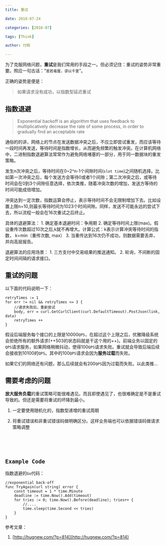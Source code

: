 ```yaml
---
title: 重试

date: 2018-07-24

categories: [2018-07]

tags: [Think]

author: 付辉

---
```


为了克服网络问题，**重试**是我们常用的手段之一。但必须记住：重试的姿势非常重要。照应一句古话：“`差若毫厘，谬以千里`”。

正确的姿势是便是：



> 如果请求没有成功，以指数型延迟重试

## 指数退避
> Exponential backoff is an algorithm that uses feedback to multiplicatively decrease the rate of some process, in order to gradually find an acceptable rate

通俗的的讲，网络上的节点在发送数据冲突之后，不应立即尝试重发，而应该等待一段时间再发送，等待时间是指数增长，从而避免频繁的触发冲突。在计算机网络中，二进制指数退避算法常常作为避免网络堵塞的一部分，用于同一数据块的重发策略。

发生n次冲突之后，等待时间在0~2^n-1个间隙时间(`slot time`)之间随机选择。比如第一次冲突之后，每个发送方会等待0或者1个间隙；第二次冲突之后，或等待时间会在0到3个间隙任意选择，依次类推，随着冲突次数的增加，发送方等待的时间可能成倍增加。

冲突达到一定次数，指数运算会停止，表示等待时间不会无限制增加下去。比如设置上限n=10,则最长等待时间为1023个时间间隙。同样，发送不可能永远的尝试下去，所以流程一般会在16次重试之后终止。

具体的退避算法：
    1. 确定基本退避时间：争用期
    2. 确定等待时间上限(max)。假设重传次数超过10次之后,k就不再增大。计算公式：k表示计算冲突等待时间的指数， k=min（重传次数, max）
    3. 当重传达到16次仍不成功，则数据需要丢弃，并向高层报告。

退避算法的应用场景：
    1. 三方支付中交易结果的推送通知。
    2. 轮询，不间断的固定时间间隔的请求接口。

## 重试的问题

以下面的代码说明一下：
```
retryTimes := 1
for err != nil && retryTimes <= 3 {
    //请求失败后，重新尝试
	body, err = curl.GetCurlClient(curl.DefaultTimeout).PostJson(link, data)
	retryTimes ++
}
```
假设后端服务每个接口的上限是10000`QPS`，在超过这个上限之后，优雅降级系统会拒绝所有的额外请求(++503的状态码就是干这个用的++)。前端业务以固定的`QPS`请求服务，如果网络稍微抖动，使得100`QPS`请求失败。重试就会导致后端后续会接收到10100的`QPS`。其中的100`QPS`请求会因为**服务过载**而失败。

如果它们的网络还有问题，那么后续就会有200`QPS`因为过载而失败。以此类推...

## 需要考虑的问题

**放大服务负载**的重试策略可能很难遇见。而且即使遇见了，也很难确定是不是重试导致的。但还是需要将重试的坏降到最小。

1. 一定要使用随机化的，指数型递增的重试周期

2. 将重试错误和非重试错误码做明确区分。这样业务端也可以依据错误码做请求策略调整

   ​

   ​

## `Example Code`
指数退避的`Go`代码：
```
//exponential back-off
func TryAgain(url string) error {
    const timeout = 1 * time.Minute
    deadline := time.Now().Add(timeout)
    for tries := 0; time.Now().Before(deadline); tries++ {
        //....
        time.sleep(time.Second << tries)
    }
}

```

参考文章：

1. [http://hugnew.com/?p=814](http://hugnew.com/?p=814)

